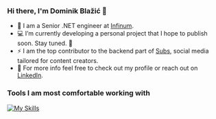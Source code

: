 ﻿### Hi there, I'm Dominik Blažić 👋

- :construction_worker: I am a Senior .NET engineer at <a href="https://www.infinum.com/">Infinum</a>.
- :computer: I’m currently developing a personal project that I hope to publish soon. Stay tuned. 🤞
- ⚡ I am the top contributor to the backend part of [Subs](https://subs.com/), social media tailored for content creators.
- 💬 For more info feel free to check out my profile or reach out on <a href="https://www.linkedin.com/in/dominikblazic/">LinkedIn</a>.

### Tools I am most comfortable working with
[![My Skills](https://skillicons.dev/icons?i=dotnet,cs,azure,postgres,visualstudio&perline=5)](https://skillicons.dev)

<!--
**dominikblazic/dominikblazic** is a ✨ _special_ ✨ repository because its `README.md` (this file) appears on your GitHub profile.

Here are some ideas to get you started:

- 👯 I’m looking to collaborate on ...
- 🤔 I’m looking for help with ...
- 💬 Ask me about ...
- 📫 How to reach me: ...
- 😄 Pronouns: ...
- ⚡ Fun fact: ...

-->
